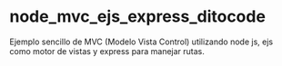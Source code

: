 # node_mvc_ejs_express_ditocode
Ejemplo sencillo de MVC (Modelo Vista Control) utilizando node js, ejs como motor de vistas y express para manejar rutas.

